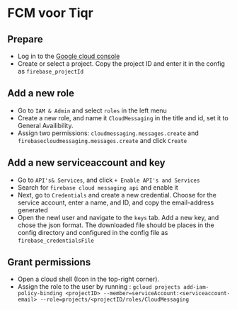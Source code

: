 # FCM voor Tiqr

## Prepare

- Log in to the [Google cloud console](https://console.cloud.google.com/)
- Create or select a project. Copy the project ID and enter it in the config as `firebase_projectId`

## Add a new role

- Go to `IAM & Admin` and select `roles` in the left menu
- Create a new role, and name it `CloudMessaging` in the title and id, set it to General Availibility.
- Assign two permissions: `cloudmessaging.messages.create` and `firebasecloudmessaging.messages.create` and click `Create`

## Add a new serviceaccount and key
- Go to `API's& Services`, and click `+ Enable API's and Services`
- Search for `firebase cloud messaging api` and enable it
- Next, go to `Credentials` and create a new credential. Choose for the service account, enter a name, and ID, and copy the email-address generated
- Open the newl user and navigate to the `keys` tab. Add a new key, and chose the json format. The downloaded file should be places in the config directory and configured in the config file as `firebase_credentialsFile`

## Grant permissions

- Open a cloud shell (Icon in the top-right corner).
- Assign the role to the user by running : `gcloud projects add-iam-policy-binding <projectID> --member=serviceAccount:<serviceaccount-email> --role=projects/<projectID/roles/CloudMessaging`



